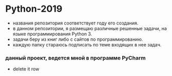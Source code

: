 # Python-2019
* названия репозитория соответствует году его создания. 
* в данном репозитории, я размещаю различные решенные задачи,
на языке программирования Python 3.
* задачи беру из книг либо с сайтов по программированию.
* каждую папку стараюсь подписать по теме входящих в нее задач.

### данный проект, ведется мной в программе PyCharm

* delete it row

